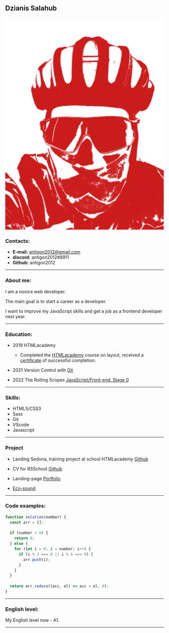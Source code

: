 ## Dzianis Salahub

![photo](img\photo.webp)

### Contacts:

- **E-mail:** antigon2012@gmail.com
- **discord:** antigon2012#8911
- **Github:** antigon2012

---

### Аbout me:

I am a novice web developer.

The main goal is to start a career as a developer.

I want to improve my JavaScript skills and get a job as a frontend developer next year.

---

### Education:

- 2019 HTMLacademy

  - Completed the [HTMLacademy](https://htmlacademy.ru) course on layout, received a [certificate](https://assets.htmlacademy.ru/certificates/intensive/109/326415.pdf?1561831133) of successful completion.

- 2021 Version Control with [Git](https://learn.epam.com/detailsPage?id=601f195a-d408-4439-a16d-0630ed2a412e)

- 2022 The Rolling Scopes [JavaScript/Front-end. Stage 0](https://rs.school/js-stage0/)

---

### Skills:

- HTML5/CSS3
- Sass
- Git
- VScode
- Javascript

---

### Project

- Landing Sedona, training project at school HTMLacademy [Github](https://antigon2012.github.io/326415-sedona-25/)

- CV for RSSchool [Github](https://antigon2012.github.io/rsschool-cv/cv)

- Landing-page [Portfolio](https://rolling-scopes-school.github.io/antigon2012-JSFEPRESCHOOL/portfolio/)

- [Eco-sound](https://rolling-scopes-school.github.io/antigon2012-JSFEPRESCHOOL/eco-sound/)

---

### Code examples:

```js
function solution(number) {
  const arr = [];

  if (number < 0) {
    return 0;
  } else {
    for (let i = 0; i < number; i++) {
      if (i % 3 === 0 || i % 5 === 0) {
        arr.push(i);
      }
    }
  }

  return arr.reduce((acc, el) => acc + el, 0);
}
```

---

### English level:

My English level now - A1.

---
